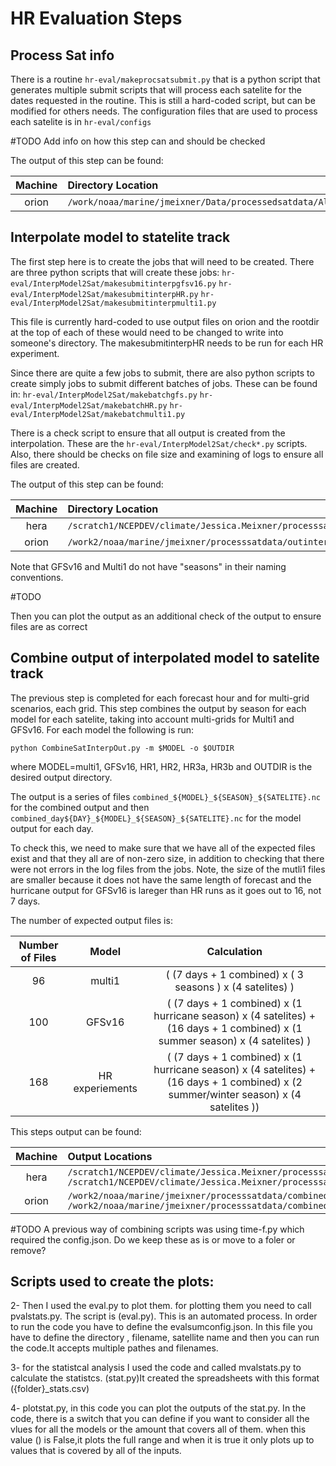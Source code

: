 # HR Evaluation Steps 

## Process Sat info 

There is a routine `hr-eval/makeprocsatsubmit.py` that is a python script that generates multiple submit scripts that will process each satelite for the dates requested in the routine. This is still a hard-coded script, but can be modified for others needs.   The configuration files that are used to process each satelite is in `hr-eval/configs`

#TODO
Add info on how this step can and should be checked

The output of this step can be found: 

| Machine | Directory Location |
|:------------------:|:-----------------|
| orion | `/work/noaa/marine/jmeixner/Data/processedsatdata/Altimeter_${SATELITE}_HR${SEASON}.nc` | 


## Interpolate model to statelite track 

The first step here is to create the jobs that will need to be created.  There are three python scripts that will create these jobs: 
`hr-eval/InterpModel2Sat/makesubmitinterpgfsv16.py` `hr-eval/InterpModel2Sat/makesubmitinterpHR.py` `hr-eval/InterpModel2Sat/makesubmitinterpmulti1.py`

This file is currently hard-coded to use output files on orion and the rootdir at the top of each of these would need to be changed to write into someone's directory.   The makesubmitinterpHR needs to be run for each HR experiment. 

Since there are quite a few jobs to submit, there are also python scripts to create simply jobs to submit different batches of jobs.  These can be found in: 
`hr-eval/InterpModel2Sat/makebatchgfs.py` `hr-eval/InterpModel2Sat/makebatchHR.py` `hr-eval/InterpModel2Sat/makebatchmulti1.py`

There is a check script to ensure that all output is created from the interpolation. These are the `hr-eval/InterpModel2Sat/check*.py` scripts.  Also, there should be checks on file size and examining of logs to ensure all files are created. 

The output of this step can be found: 

| Machine | Directory Location |
|:------------------:|:-----------------|
| hera | `/scratch1/NCEPDEV/climate/Jessica.Meixner/processsatdata/outinterp/${MODEL}/${MODEL}_${GRID}_${SEASON}_${ICDATE}_${SATELITE}.nc`|
| orion | `/work2/noaa/marine/jmeixner/processsatdata/outinterp/${MODEL}/${MODEL}_${GRID}_${SEASON}_${ICDATE}_${SATELITE}.nc`|

Note that GFSv16 and Multi1 do not have "seasons" in their naming conventions.   



#TODO 

Then you can plot the output as an additional check of the output to ensure files are as correct 

## Combine output of interpolated model to satelite track 

The previous step is completed for each forecast hour and for multi-grid scenarios, each grid.  This step combines the output 
by season for each model for each satelite, taking into account multi-grids for Multi1 and GFSv16.  For each model the following
is run: 

``` python CombineSatInterpOut.py -m $MODEL -o $OUTDIR ```

where MODEL=multi1, GFSv16, HR1, HR2, HR3a, HR3b and OUTDIR is the desired output directory. 

The output is a series of files 
`combined_${MODEL}_${SEASON}_${SATELITE}.nc`
for the combined output and then `combined_day${DAY}_${MODEL}_${SEASON}_${SATELITE}.nc` for the model output for each day. 

To check this, we need to make sure that we have all of the expected files exist and that they all are of non-zero size, 
in addition to checking that there were not errors in the log files from the jobs. 
Note, the size of the mutli1 files are smaller because it does not have the same length of forecast and the hurricane 
output for GFSv16 is lareger than HR runs as it goes out to 16, not 7 days. 

The number of expected output files is: 

| Number of Files | Model | Calculation | 
|:------------------:|:-----------------:|:----------------------:|
| 96 |  multi1  | ( (7 days + 1 combined) x ( 3 seasons ) x (4 satelites) ) | 
|  100 |  GFSv16  | ( (7 days + 1 combined) x (1 hurricane season) x (4 satelites) + (16 days + 1 combined) x (1 summer season) x (4 satelites) ) |
|  168 |  HR experiements |  ( (7 days + 1 combined) x (1 hurricane season) x (4 satelites) + (16 days + 1 combined) x (2 summer/winter season) x (4 satelites )) |

This steps output can be found: 

| Machine | Output Locations  | 
|:------------------:|:-----------------|
| hera | `/scratch1/NCEPDEV/climate/Jessica.Meixner/processsatdata/combineout/combined_${MODEL}_${SEASON}_${SATELITE}.nc` `/scratch1/NCEPDEV/climate/Jessica.Meixner/processsatdata/combineout/combined_day${DAY}_${MODEL}_${SEASON}_${SATELITE}.nc`|
| orion |  `/work2/noaa/marine/jmeixner/processsatdata/combineout/combined_${MODEL}_${SEASON}_${SATELITE}.nc` `/work2/noaa/marine/jmeixner/processsatdata/combineout/combined_day${DAY}_${MODEL}_${SEASON}_${SATELITE}.nc` |

#TODO 
A previous way of combining scripts was using time-f.py which required the config.json. Do we keep these as is or move to a foler or remove?  


## Scripts used to create the plots: 

2- Then I used the eval.py to plot them. for plotting them you need to call pvalstats.py. The script is (eval.py). This is an automated process. In order to run the code you have to define the evalsumconfig.json. In this file you have to define the directory , filename, satellite name and then you can run the code.It accepts multiple pathes and filenames.

3- for the statistcal analysis I used the code and called mvalstats.py to calculate the statistcs. (stat.py)It created the spreadsheets with this format ({folder}_stats.csv)

4- plotstat.py, in this code you can plot the outputs of the stat.py. In the code, there is a switch that you can define if you want to consider all the vlues for all the models or the amount that covers all of them. when this value ()
is False,it plots the full range and when it is true it only plots up to values that is covered by all of the inputs. 
